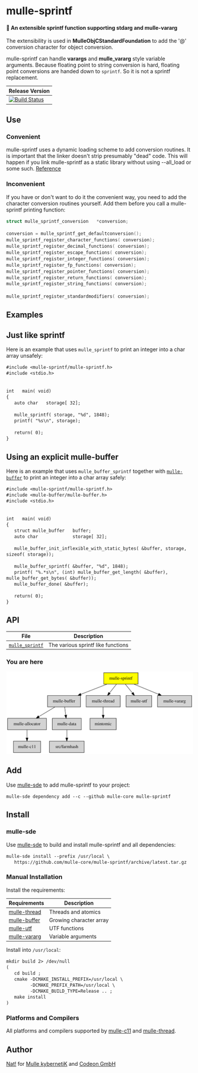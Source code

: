 # mulle-sprintf

#### 🔢 An extensible sprintf function supporting stdarg and mulle-vararg

The extensibility is used in **MulleObjCStandardFoundation** to add the
'@' conversion character for object conversion.

mulle-sprintf can handle **varargs** and **mulle_vararg** style variable
arguments. Because floating point to string conversion is hard, floating point
conversions are handed down to `sprintf`. So it is not a sprintf replacement.



| Release Version                   |
|-----------------------------------|
[![Build Status](https://travis-ci.org/mulle-core/mulle-sprintf.svg?branch=release)](https://travis-ci.org/mulle-core/mulle-sprintf) | ![Mulle kybernetiK tag](https://img.shields.io/github/tag/mulle-core/mulle-sprintf.svg?branch=release) [![Build Status](https://travis-ci.org/mulle-core/mulle-sprintf.svg?branch=release)](https://travis-ci.org/mulle-core/mulle-sprintf) |


## Use

### Convenient

mulle-sprintf uses a dynamic loading scheme to add conversion routines. It is
important that the linker doesn't strip presumably "dead" code. This will happen
if you link mulle-sprintf as a static library without using --all_load or
some such. [Reference](//www.chrisgummer.com/llvm-load_all-and-force_load)


### Inconvenient

If you have or don't want to do it the convenient way, you need to add the
character conversion routines yourself. Add them before you call a
mulle-sprintf printing function:

``` c
struct mulle_sprintf_conversion   *conversion;

conversion = mulle_sprintf_get_defaultconversion();
mulle_sprintf_register_character_functions( conversion);
mulle_sprintf_register_decimal_functions( conversion);
mulle_sprintf_register_escape_functions( conversion);
mulle_sprintf_register_integer_functions( conversion);
mulle_sprintf_register_fp_functions( conversion);
mulle_sprintf_register_pointer_functions( conversion);
mulle_sprintf_register_return_functions( conversion);
mulle_sprintf_register_string_functions( conversion);

mulle_sprintf_register_standardmodifiers( conversion);
```


## Examples


## Just like sprintf


Here is an example that uses `mulle_sprintf` to print an integer into a
char array unsafely:


```
#include <mulle-sprintf/mulle-sprintf.h>
#include <stdio.h>


int   main( void)
{
   auto char   storage[ 32];

   mulle_sprintf( storage, "%d", 1848);
   printf( "%s\n", storage);

   return( 0);
}
```


## Using an explicit mulle-buffer

Here is an example that uses `mulle_buffer_sprintf` together with
[`mulle-buffer`](//github.com/mulle-c/mulle-buffer) to print an integer into a
char array safely:

```
#include <mulle-sprintf/mulle-sprintf.h>
#include <mulle-buffer/mulle-buffer.h>
#include <stdio.h>


int   main( void)
{
   struct mulle_buffer   buffer;
   auto char             storage[ 32];

   mulle_buffer_init_inflexible_with_static_bytes( &buffer, storage, sizeof( storage));

   mulle_buffer_sprintf( &buffer, "%d", 1848);
   printf( "%.*s\n", (int) mulle_buffer_get_length( &buffer), mulle_buffer_get_bytes( &buffer));
   mulle_buffer_done( &buffer);

   return( 0);
}
```


## API

File                                  | Description
------------------------------------- | -------------------------------------
[`mulle_sprintf`](dox/API_SPRINTF.md) | The various sprintf like functions



### You are here

![Overview](overview.dot.svg)



## Add

Use [mulle-sde](//github.com/mulle-sde) to add mulle-sprintf to your project:

```
mulle-sde dependency add --c --github mulle-core mulle-sprintf
```


## Install

### mulle-sde

Use [mulle-sde](//github.com/mulle-sde) to build and install mulle-sprintf and all dependencies:

```
mulle-sde install --prefix /usr/local \
   https://github.com/mulle-core/mulle-sprintf/archive/latest.tar.gz
```

### Manual Installation

Install the requirements:

Requirements                                               | Description
-----------------------------------------------------------|-----------------------
[mulle-thread](//github.com/mulle-concurrent/mulle-thread) | Threads and atomics
[mulle-buffer](//github.com/mulle-c/mulle-buffer)          | Growing character array
[mulle-utf](//github.com/mulle-c/mulle-utf)                | UTF functions
[mulle-vararg](//github.com/mulle-c/mulle-vararg)          | Variable arguments

Install into `/usr/local`:

```
mkdir build 2> /dev/null
(
   cd build ;
   cmake -DCMAKE_INSTALL_PREFIX=/usr/local \
         -DCMAKE_PREFIX_PATH=/usr/local \
         -DCMAKE_BUILD_TYPE=Release .. ;
   make install
)
```

### Platforms and Compilers

All platforms and compilers supported by
[mulle-c11](//github.com/mulle-c/mulle-c11) and
[mulle-thread](//github.com/mulle-concurrent/mulle-thread).


## Author

[Nat!](//www.mulle-kybernetik.com/weblog) for
[Mulle kybernetiK](//www.mulle-kybernetik.com) and
[Codeon GmbH](//www.codeon.de)
